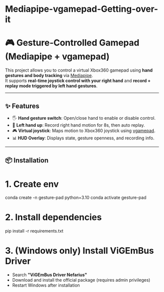 # Mediapipe-vgamepad-Getting-over-it
# 🎮 Gesture-Controlled Gamepad (Mediapipe + vgamepad)

This project allows you to control a virtual Xbox360 gamepad using **hand gestures and body tracking** via [Mediapipe](https://github.com/google/mediapipe).  
It supports **real-time joystick control with your right hand** and **record + replay mode triggered by left hand gestures**.

---

## ✨ Features
- 🖐️ **Hand gesture switch**: Open/close hand to enable or disable control.
- 🤚 **Left hand up**: Record right hand motion for 8s, then auto replay.
- 🎮 **Virtual joystick**: Maps motion to Xbox360 joystick using [vgamepad](https://pypi.org/project/vgamepad/).
- 📊 **HUD Overlay**: Displays state, gesture openness, and recording info.

---

## 📦 Installation

# 1. Create env
conda create -n gesture-pad python=3.10
conda activate gesture-pad

# 2. Install dependencies
pip install -r requirements.txt

# 3. (Windows only) Install ViGEmBus Driver
- Search **"ViGEmBus Driver Nefarius"**
- Download and install the official package (requires admin privileges)
- Restart Windows after installation
